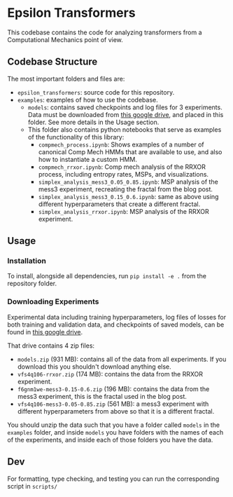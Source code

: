 # Epsilon Transformers

This codebase contains the code for analyzing transformers from a Computational Mechanics point of view.

## Codebase Structure

The most important folders and files are:

- `epsilon_transformers`: source code for this repository.
- `examples`: examples of how to use the codebase.
    - `models`: contains saved checkpoints and log files for 3 experiments. Data must be downloaded from [this google drive](https://drive.google.com/drive/folders/1lSSkSXFS1fjsfvWIARF0qI0RHS8Be3Ja?usp=sharing), and placed in this folder. See more details in the Usage section.
    - This folder also contains python notebooks that serve as examples of the functionality of this library:
        - `compmech_process.ipynb`: Shows examples of a number of canonical Comp Mech HMMs that are available to use, and also how to instantiate a custom HMM.
        - `compmech_rrxor.ipynb`: Comp mech analysis of the RRXOR process, including entropy rates, MSPs, and visualizations.
        - `simplex_analysis_mess3_0.05_0.85.ipynb`: MSP analysis of the mess3 experiment, recreating the fractal from the blog post.
        - `simplex_analysis_mess3_0.15_0.6.ipynb`: same as above using different hyperparameters that create a different fractal.
        - `simplex_analysis_rrxor.ipynb`: MSP analysis of the RRXOR experiment.

## Usage

### Installation
To install, alongside all dependencies, run `pip install -e .` from the repository folder.

### Downloading Experiments

Experimental data including training hyperparameters, log files of losses for both training and validation data, and checkpoints of saved models, can be found in [this google drive](https://drive.google.com/drive/folders/1lSSkSXFS1fjsfvWIARF0qI0RHS8Be3Ja?usp=sharing).

That drive contains 4 zip files:
- `models.zip` (931 MB): contains all of the data from all experiments. If you download this you shouldn't download anything else.
- `vfs4q106-rrxor.zip` (174 MB): contains the data from the RRXOR experiment.
- `f6gnm1we-mess3-0.15-0.6.zip` (196 MB): contains the data from the mess3 experiment, this is the fractal used in the blog post.
- `vfs4q106-mess3-0.05-0.85.zip` (561 MB): a mess3 experiment with different hyperparameters from above so that it is a different fractal.

You should unzip the data such that you have a folder called `models` in the `examples` folder, and inside `models` you have folders with the names of each of the experiments, and inside each of those folders you have the data.

## Dev

For formatting, type checking, and testing you can run the corresponding script in `scripts/`

